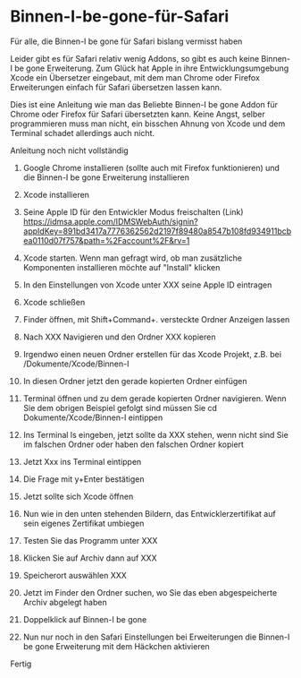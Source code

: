 # Binnen-I-be-gone-für-Safari
Für alle, die Binnen-I be gone für Safari bislang vermisst haben


Leider gibt es für Safari relativ wenig Addons, so gibt es auch keine Binnen-I be gone Erweiterung. 
Zum Glück hat Apple in ihre Entwicklungsumgebung Xcode ein Übersetzer eingebaut, mit dem man Chrome oder Firefox Erweiterungen einfach für Safari übersetzen lassen kann. 

Dies ist eine Anleitung wie man das Beliebte Binnen-I be gone Addon für Chrome oder Firefox für Safari übersetzten kann. 
Keine Angst, selber programmieren muss man nicht, ein bisschen Ahnung von Xcode und dem Terminal schadet allerdings auch nicht. 

Anleitung noch nicht vollständig 

1. Google Chrome installieren (sollte auch mit Firefox funktionieren) und die Binnen-I be gone Erweiterung installieren 
2. Xcode installieren
3. Seine Apple ID für den Entwickler Modus freischalten (Link) https://idmsa.apple.com/IDMSWebAuth/signin?appIdKey=891bd3417a7776362562d2197f89480a8547b108fd934911bcbea0110d07f757&path=%2Faccount%2F&rv=1
4. Xcode starten. Wenn man gefragt wird, ob man zusätzliche Komponenten installieren möchte auf "Install" klicken

5. In den Einstellungen von Xcode unter XXX seine Apple ID eintragen
6. Xcode schließen
7. Finder öffnen, mit Shift+Command+. versteckte Ordner Anzeigen lassen
8. Nach XXX Navigieren und den Ordner XXX kopieren
9. Irgendwo einen neuen Ordner erstellen für das Xcode Projekt, z.B. bei /Dokumente/Xcode/Binnen-I
10. In diesen Ordner jetzt den gerade kopierten Ordner einfügen  
11. Terminal öffnen und zu dem gerade kopierten Ordner navigieren. Wenn Sie dem obrigen Beispiel gefolgt sind müssen Sie cd Dokumente/Xcode/Binnen-I eintippen
12. Ins Terminal ls eingeben, jetzt sollte da XXX stehen, wenn nicht sind Sie im falschen Ordner oder haben den falschen Ordner kopiert
13. Jetzt Xxx ins Terminal eintippen
14. Die Frage mit y+Enter bestätigen 
15. Jetzt sollte sich Xcode öffnen 
16. Nun wie in den unten stehenden Bildern, das Entwicklerzertifikat auf sein eigenes Zertifikat umbiegen 
17. Testen Sie das Programm unter XXX
18. Klicken Sie auf Archiv dann auf XXX
19. Speicherort auswählen XXX
20. Jetzt im Finder den Ordner suchen, wo Sie das eben abgespeicherte Archiv abgelegt haben
21. Doppelklick auf Binnen-I be gone
22. Nun nur noch in den Safari Einstellungen bei Erweiterungen die Binnen-I be gone Erweiterung mit dem Häckchen aktivieren

Fertig
